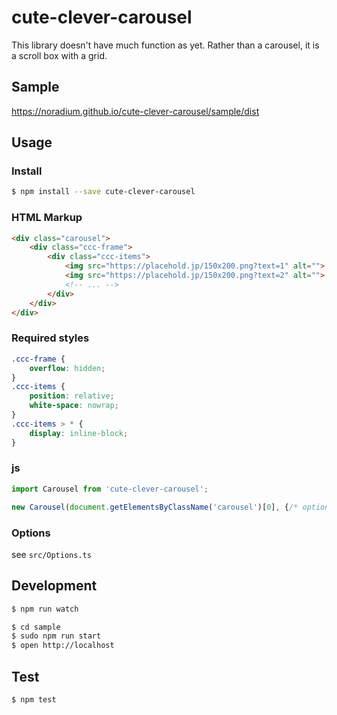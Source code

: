 # cute-clever-carousel
This library doesn't have much function as yet.
Rather than a carousel, it is a scroll box with a grid.

## Sample
https://noradium.github.io/cute-clever-carousel/sample/dist

## Usage
### Install
```bash
$ npm install --save cute-clever-carousel
```

### HTML Markup
```html
<div class="carousel">
	<div class="ccc-frame">
		<div class="ccc-items">
			<img src="https://placehold.jp/150x200.png?text=1" alt="">
			<img src="https://placehold.jp/150x200.png?text=2" alt="">
			<!-- ... -->
		</div>
	</div>
</div>
```

### Required styles
```css
.ccc-frame {
	overflow: hidden;
}
.ccc-items {
	position: relative;
	white-space: nowrap;
}
.ccc-items > * {
	display: inline-block;
}
```

### js
```js
import Carousel from 'cute-clever-carousel';

new Carousel(document.getElementsByClassName('carousel')[0], {/* options */});
```

### Options
see `src/Options.ts`

## Development
```bash
$ npm run watch

$ cd sample
$ sudo npm run start
$ open http://localhost
```

## Test
```bash
$ npm test
```
